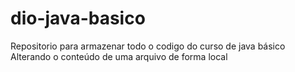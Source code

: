 # dio-java-basico

Repositorio para armazenar todo o codigo do curso de java básico
Alterando o conteúdo de uma arquivo de forma local
